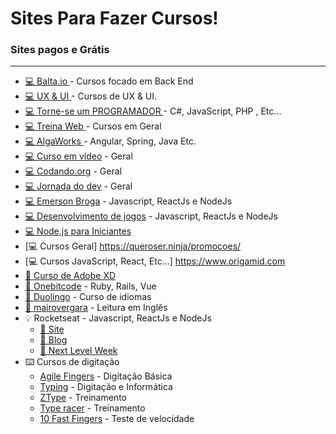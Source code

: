 # Sites Para Fazer Cursos!

### Sites pagos e Grátis

***

- [💻 Balta.io ](https://app.balta.io) - Cursos focado em Back End
- [💻 UX & UI ](https://www.origamid.com) - Cursos de UX & UI.
- [💻 Torne-se um PROGRAMADOR ](http://www.torneseumprogramador.com.br) - C#, JavaScript, PHP , Etc...
- [💻 Treina Web ](https://www.treinaweb.com.br/blog/amp/) - Cursos em Geral
- [💻 AlgaWorks ](https://www.algaworks.com) - Angular, Spring, Java Etc.
- [💻 Curso em vídeo](https://www.youtube.com/user/cursosemvideo) - Geral
- [💻 Codando.org](https://codando.org/material-gratuito) - Geral
- [💻 Jornada do dev](https://jornadadodev.com.br/cursos) - Geral
- [💻 Emerson Broga](https://www.youtube.com/channel/UC29n3f6JhwqtD-kCJi_BwoA) - Javascript, ReactJs e NodeJs
- [💻 Desenvolvimento de jogos](https://www.youtube.com/playlist?list=PLMdYygf53DP5SVQQrkKCVWDS0TwYLVitL) - Javascript, ReactJs e NodeJs 
- [💻 Node.js para Iniciantes](https://treinamento.nodebr.org)
- [💻 Cursos Geral] https://queroser.ninja/promocoes/
- [💻 Cursos JavaScript, React, Etc...] https://www.origamid.com
- [🎨 Curso de Adobe XD](https://www.youtube.com/playlist?list=PL9rc_FjKlX3-K25DZVcNlsVDItg9OlZiW)
- [💎 Onebitcode](https://onebitcode.com/cursos) - Ruby, Rails, Vue
- [💬 Duolingo](https://pt.duolingo.com) - Curso de idiomas
- [💬 mairovergara](https://www.mairovergara.com) - Leitura em Inglês
- 💡 Rocketseat - Javascript, ReactJs e NodeJs
  - [💜 Site](https://rocketseat.com.br)
  - [📝 Blog](https://blog.rocketseat.com.br)
  - [🚀 Next Level Week](https://nextlevelweek.com)
- ⌨️ Cursos de digitação
  - [Agile Fingers](https://agilefingers.com/pt) - Digitação Básica
  - [Typing](https://www.typing.com/br) - Digitação e Informática
  - [ZType](https://zty.pe/) - Treinamento
  - [Type racer](https://play.typeracer.com/) - Treinamento
  - [10 Fast Fingers](https://10fastfingers.com/typing-test/portuguese) - Teste de velocidade
